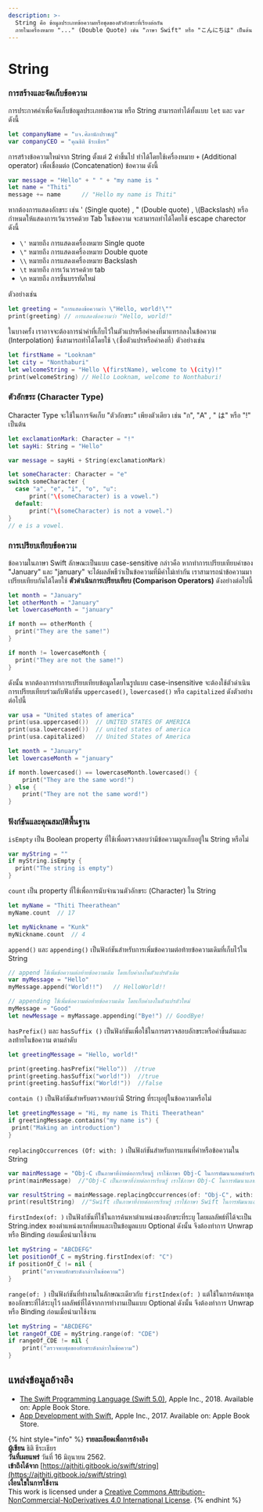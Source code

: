 ```yaml
---
description: >-
  String คือ ข้อมูลประเภทข้อความหรือชุดของตัวอักขระที่เรียงต่อกัน
  ภายในเครื่องหมาย "..." (Double Quote) เช่น "ภาษา Swift" หรือ "こんにちは" เป็นต้น
---
```


# String

### การสร้างและจัดเก็บข้อความ

การประกาศค่าเพื่อจัดเก็บข้อมูลประเภทข้อความ หรือ String สามารถทำได้ทั้งแบบ `let` และ `var` ดังนี้

```swift
let companyName = "บจ.ศิลานักปราชญ์"
var companyCEO = "คุณธิติ ธีระเธียร"
```

การสร้างข้อความใหม่จาก String ตั้งแต่ 2 ค่าขึ้นไป ทำได้โดยใช้เครื่องหมาย `+` \(Additional operator\) เพื่อเชื่อมต่อ \(Concatenation\) ข้อความ ดังนี้

```swift
var message = "Hello" + " " + "my name is "
let name = "Thiti"
message += name      // "Hello my name is Thiti"
```

หากต้องการแสดงอักขระ เช่น ' \(Single quote\) , " \(Double quote\) , \\(Backslash\) หรือ กำหนดให้แสดงการเว้นวรรคด้วย Tab ในข้อความ จะสามารถทำได้โดยใช้ escape charector ดังนี้

* `\'`  หมายถึง การแสดงเครื่องหมาย  Single quote
* `\"`  หมายถึง การแสดงเครื่องหมาย Double quote
* `\\` หมายถึง การแสดงเครื่องหมาย  Backslash
* `\t`  หมายถึง การเว้นวรรคด้วย tab
* `\n` หมายถึง การขึ้นบรรทัดใหม่

ตัวอย่างเช่น

```swift
let greeting = "การแสดงข้อความว่า \"Hello, world!\""
print(greeting) // การแสดงข้อความว่า "Hello, world!"
```

ในบางครั้ง เราอาจจะต้องการนำค่าที่เก็บไว้ในตัวแปรหรือค่าคงที่มาแทรกลงในข้อความ \(Interpolation\) ซึ่งสามารถทำได้โดยใช้  `\(`ชื่อตัวแปรหรือค่าคงที่`)` ตัวอย่างเช่น

```swift
let firstName = "Looknam"
let city = "Nonthaburi"
let welcomeString = "Hello \(firstName), welcome to \(city)!"
print(welcomeString) // Hello Looknam, welcome to Nonthaburi!
```

### ตัวอักขระ \(Character Type\)

Character Type จะใช้ในการจัดเก็บ "ตัวอักขระ" เพียงตัวเดียว เช่น "ก", "A" , " は" หรือ "!" เป็นต้น 

```swift
let exclamationMark: Character = "!"
let sayHi: String = "Hello"

var message = sayHi + String(exclamationMark)
```

```swift
let someCharacter: Character = "e"
switch someCharacter {
  case "a", "e", "i", "o", "u":
      print("\(someCharacter) is a vowel.")
  default:
      print("\(someCharacter) is not a vowel.")
}
// e is a vowel.
```

### การเปรียบเทียบข้อความ

ข้อความในภาษา Swift ลักษณะเป็นแบบ case-sensitive กล่าวคือ หากทำการเปรียบเทียบค่าของ "January" และ "january" จะได้ผลลัพธืว่าเป็นข้อความที่มีค่าไม่เท่ากัน เราสามารถนำข้อความมาเปรียบเทียบกันได้โดยใช้ **ตัวดำเนินการเปรียบเทียบ \(Comparison Operators\)** ดังอย่างต่อไปนี้

```swift
let month = "January"
let otherMonth = "January"
let lowercaseMonth = "january"

if month == otherMonth {
  print("They are the same!")
}

if month != lowercaseMonth {
  print("They are not the same!")
}
```

ดังนั้น หากต้องการทำการเปรียบเทียบข้อมูลโดยในรูปแบบ case-insensitive จะต้องใช้ตัวดำเนินการเปรียบเทียบร่วมกับฟังก์ชัน `uppercased()`, `lowercased()` หรือ `capitalized` ดังตัวอย่างต่อไปนี้

```swift
var usa = "United states of america"
print(usa.uppercased())  // UNITED STATES OF AMERICA
print(usa.lowercased())  // united states of america
print(usa.capitalized)   // United States of America

let month = "January"
let lowercaseMonth = "january"

if month.lowercased() == lowercaseMonth.lowercased() {
    print("They are the same word!")
} else {
    print("They are not the same word!")
}
```

### ฟังก์ชันและคุณสมบัติพื้นฐาน

`isEmpty` เป็น Boolean property ที่ใช้เพื่อตรวจสอบว่ามีข้อความถูกเก็บอยู่ใน String หรือไม่

```swift
var myString = ""
if myString.isEmpty {
  print("The string is empty")
}
```

`count` เป็น property ที่ใช้เพื่อการนับจำนวนตัวอักขระ \(Character\) ใน String 

```swift
let myName = "Thiti Theerathean"
myName.count  // 17

let myNickname = "Kunk"
myNickname.count  // 4
```

`append()` และ `appending()` เป็นฟังก์ชันสำหรับการเพิ่มข้อความต่อท้ายข้อความเดิมที่เก็บไว้ใน String

```swift
// append ใช้เพิ่มข้อความต่อท้ายข้อความเดิม โดยเก็บค่าลงในตัวแปรตัวเดิม
var myMessage = "Hello"
myMessage.append("World!!")   // HelloWorld!!

// appending ใช้เพิ่มข้อความต่อท้ายข้อความเดิม โดยเก็บค่าลงในตัวแปรตัวใหม่
myMessage = "Good"
let newMessage = myMassage.appending("Bye!") // GoodBye!
```

`hasPrefix()` และ `hasSuffix ()` เป็นฟังก์ชันเพื่อใช้ในการตรวจสอบอักขระหรือคำขึ้นต้นและลงท้ายในข้อความ ตามลำดับ

```swift
let greetingMessage = "Hello, world!"

print(greeting.hasPrefix("Hello"))  //true
print(greeting.hasSuffix("world!"))  //true
print(greeting.hasSuffix("World!"))  //false
```

`contain ()` เป็นฟังก์ชันสำหรับตรวจสอบว่ามี String ที่ระบุอยู่ในข้อความหรือไม่

```swift
let greetingMessage = "Hi, my name is Thiti Theerathean"
if greetingMessage.contains("my name is") {
 print("Making an introduction")
}
```

`replacingOccurrences (Of: with: )` เป็นฟังก์ชันสำหรับการแทนที่คำหรือข้อความใน String

```swift
var mainMessage = "Obj-C เป็นภาษาที่ง่ายต่อการเรียนรู้ เราใช้ภาษา Obj-C ในการพัฒนาแอพสำหรับ iPhone"
print(mainMessage)  //"Obj-C เป็นภาษาที่ง่ายต่อการเรียนรู้ เราใช้ภาษา Obj-C ในการพัฒนาแอพสำหรับ iPhone"

var resultString = mainMessage.replacingOccurrences(of: "Obj-C", with: "Swift")
print(resultString)  //"Swift เป็นภาษาที่ง่ายต่อการเรียนรู้ เราใช้ภาษา Swift ในการพัฒนาแอพสำหรับ iPhone"
```

`firstIndex(of: )` เป็นฟังก์ชันที่ใช้ในการค้นหาตำแหน่งของอักขระที่ระบุ โดยผลลัพธ์ที่ได้จะเป็น String.index ของตำแหน่งแรกที่พบและเป็นข้อมูลแบบ Optional ดังนั้น จึงต้องทำการ Unwrap หรือ Binding ก่อนเมื่อนำมาใช้งาน

```swift
let myString = "ABCDEFG"
let positionOf_C = myString.firstIndex(of: "C")
if positionOf_C != nil {
    print("ตรวจพบอักขระดังกล่าวในข้อความ")
}
```

`range(of: )` เป็นฟังก์ชันที่ทำงานในลักษณะเดียวกับ `firstIndex(of: )` แต่ใช้ในการค้นหาชุดของอักขระที่ได้ระบุไว้ ผลลัพธ์ที่ได้จากการทำงานเป็นแบบ Optional ดังนั้น จึงต้องทำการ Unwrap หรือ Binding ก่อนเมื่อนำมาใช้งาน

```swift
let myString = "ABCDEFG"
let rangeOf_CDE = myString.range(of: "CDE")
if rangeOf_CDE != nil {
    print("ตรวจพบชุดของอักขระดังกล่าวในข้อความ")
}
```

## แหล่งข้อมูลอ้างอิง

* [The Swift Programming Language \(Swift 5.0\)](https://books.apple.com/th/book/the-swift-programming-language-swift-5-0/id881256329), Apple Inc., 2018. Available on: Apple Book Store.
* [App Development with Swift](https://books.apple.com/th/book/app-development-with-swift/id1465002990), Apple Inc., 2017. Available on: Apple Book Store.

{% hint style="info" %}
**รายละเอียดเพื่อการอ้างอิง  
ผู้เขียน** ธิติ ธีระเธียร    
**วันที่เผยแพร่**  วันที่ 16 มิถุนายน 2562.  
**เข้าถึงได้จาก** [https://ajthiti.gitbook.io/swift/string](https://ajthiti.gitbook.io/swift/string)  
**เงื่อนใขในการใช้งาน**  
This work is licensed under a [Creative Commons Attribution-NonCommercial-NoDerivatives 4.0 International License](http://creativecommons.org/licenses/by-nc-nd/4.0/).
{% endhint %}

